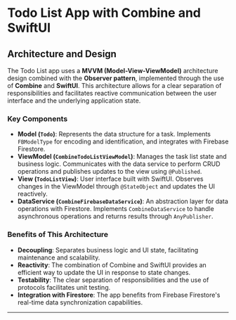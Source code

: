 # Todo List App with Combine and SwiftUI

## Architecture and Design

The Todo List app uses a **MVVM (Model-View-ViewModel)** architecture design combined with the **Observer pattern**, implemented through the use of **Combine** and **SwiftUI**. This architecture allows for a clear separation of responsibilities and facilitates reactive communication between the user interface and the underlying application state.

### Key Components

- **Model (`Todo`)**: Represents the data structure for a task. Implements `FBModelType` for encoding and identification, and integrates with Firebase Firestore.
- **ViewModel (`CombineTodoListViewModel`)**: Manages the task list state and business logic. Communicates with the data service to perform CRUD operations and publishes updates to the view using `@Published`.
- **View (`TodoListView`)**: User interface built with SwiftUI. Observes changes in the ViewModel through `@StateObject` and updates the UI reactively.
- **DataService (`CombineFirebaseDataService`)**: An abstraction layer for data operations with Firestore. Implements `CombineDataService` to handle asynchronous operations and returns results through `AnyPublisher`.

### Benefits of This Architecture

- **Decoupling**: Separates business logic and UI state, facilitating maintenance and scalability.
- **Reactivity**: The combination of Combine and SwiftUI provides an efficient way to update the UI in response to state changes.
- **Testability**: The clear separation of responsibilities and the use of protocols facilitates unit testing.
- **Integration with Firestore**: The app benefits from Firebase Firestore's real-time data synchronization capabilities.

---
